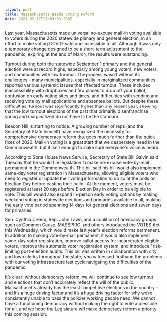 ```yaml
---
layout: post
title: Massachusetts Needs Voting Reform
date: 2021-02-17T21:03:39.260Z
---
```

Last year, Massachusetts made universal no-excuse mail-in voting available to voters during the 2020 statewide primary and general election, in an effort to make voting COVID-safe and accessible to all. Although it was only a temporary change designed to be a short-term adjustment to the pandemic, expiring at the end of March, the results were outstanding.

Turnout during both the statewide September 1 primary and the general election were at record highs, especially among young voters, new voters, and communities with low turnout. The process wasn’t without its challenges - many municipalities, especially in marginalized communities, reported various systemic issues that affected turnout. These included inaccessibility with dropboxes and few places to drop off your ballot, confusion on early voting sites and times, and difficulties with sending and receiving vote by mail applications and absentee ballots. But despite these difficulties, turnout was significantly higher than any recent year, showing that the low turnout elections of the past that primarily disenfranchise young and marginalized do not have to be the standard.



Beacon Hill is starting to notice. A growing number of reps (and the Secretary of State himself) have recognized the necessity for comprehensive democracy reform that goes much further than the quick fixes of 2020. Mail-in voting is a great start that we desperately need in the Commonwealth, but it isn’t enough to make sure everyone's voice is heard.



According to State House News Service, Secretary of State Bill Galvin said Tuesday that he would file legislation to make no-excuse vote-by-mail permanent in the Commonwealth. This bill said his bill would also implement same-day voter registration in Massachusetts, allowing eligible voters who need to register or update their voting information to do so at the polls on Election Day before casting their ballot. At the moment, voters must be registered at least 20 days before Election Day in order to be eligible to vote. This bill would also expand in-person early voting options by making weekend voting in statewide elections and primaries available to all, making the early vote period spanning 14 days for general elections and seven days for primaries.



Sen. Cynthia Creem, Rep. John Lawn, and a coalition of advocacy groups such as Common Cause, MASSPIRG, and others introduced the VOTES Act this Wednesday, which would make last year's election reforms permanent. In addition to making vote-by-mail permanent, it would also implement same-day voter registration, improve ballot access for incarcerated eligible voters, improve the automatic voter registration system, and introduce "risk-limiting post-election audits. This bill was written in collaboration with city and town clerks throughout the state, who witnessed firsthand the problems with our voting infrastructure last cycle navigating the difficulties of the pandemic.

It’s clear: without democracy reform, we will continue to see low turnout and elections that don’t accurately reflect the will of the public. Massachusetts already has the least competitive elections in the country - and it’s a huge driving factor and it’s a huge driving factor for why we’re consistently unable to pass the policies working people need. We cannot have a functioning democracy without making the right to vote accessible for all, and we hope the Legislature will make democracy reform a priority this coming session.